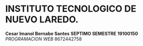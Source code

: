 # INSTITUTO TECNOLOGICO DE NUEVO LAREDO.

**Cesar Imanol Bernabe Santes**
**SEPTIMO SEMESTRE**
**19100150**
_PROGRAMACION WEB_
8672442758